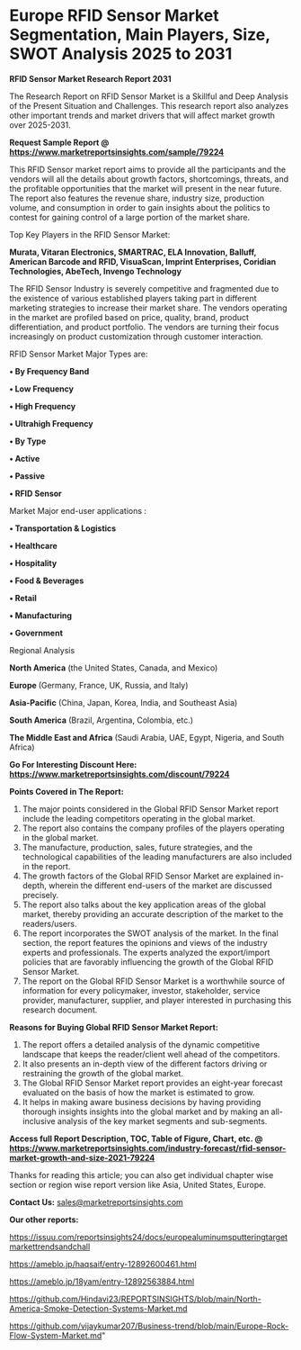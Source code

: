 # Europe RFID Sensor Market Segmentation, Main Players, Size, SWOT Analysis 2025 to 2031

<strong>RFID Sensor Market Research Report 2031</strong>

The Research Report on RFID Sensor Market is a Skillful and Deep Analysis of the Present Situation and Challenges. This research report also analyzes other important trends and market drivers that will affect market growth over 2025-2031.

<strong>Request Sample Report @ <a href=https://www.marketreportsinsights.com/sample/79224>https://www.marketreportsinsights.com/sample/79224</a></strong>

This RFID Sensor market report aims to provide all the participants and the vendors will all the details about growth factors, shortcomings, threats, and the profitable opportunities that the market will present in the near future. The report also features the revenue share, industry size, production volume, and consumption in order to gain insights about the politics to contest for gaining control of a large portion of the market share.

Top Key Players in the RFID Sensor Market:

<strong>Murata, Vitaran Electronics, SMARTRAC, ELA Innovation, Balluff, American Barcode and RFID, VisuaScan, Imprint Enterprises, Coridian Technologies, AbeTech, Invengo Technology</strong>

The RFID Sensor Industry is severely competitive and fragmented due to the existence of various established players taking part in different marketing strategies to increase their market share. The vendors operating in the market are profiled based on price, quality, brand, product differentiation, and product portfolio. The vendors are turning their focus increasingly on product customization through customer interaction.

RFID Sensor Market Major Types are:

<strong>• By Frequency Band

• Low Frequency

• High Frequency

• Ultrahigh Frequency

• By Type

• Active

• Passive

• RFID Sensor</strong>

Market Major end-user applications :

<strong>• Transportation & Logistics

• Healthcare

• Hospitality

• Food & Beverages

• Retail

• Manufacturing

• Government</strong>

Regional Analysis

</u><strong><b>North America</b></strong> (the United States, Canada, and Mexico)

<strong><b>Europe </b></strong>(Germany, France, UK, Russia, and Italy)

<strong><b>Asia-Pacific</b></strong> (China, Japan, Korea, India, and Southeast Asia)

<strong><b>South America</b></strong> (Brazil, Argentina, Colombia, etc.)

<strong><b>The Middle East and Africa</b></strong> (Saudi Arabia, UAE, Egypt, Nigeria, and South Africa)

<strong>Go For Interesting Discount Here: <a href=https://www.marketreportsinsights.com/discount/79224>https://www.marketreportsinsights.com/discount/79224</a></strong>

<strong>Points Covered in The Report:</strong>
<ol>
  <li>The major points considered in the Global RFID Sensor Market report include the leading competitors operating in the global market.</li>
  <li>The report also contains the company profiles of the players operating in the global market.</li>
  <li>The manufacture, production, sales, future strategies, and the technological capabilities of the leading manufacturers are also included in the report.</li>
  <li>The growth factors of the Global RFID Sensor Market are explained in-depth, wherein the different end-users of the market are discussed precisely.</li>
  <li>The report also talks about the key application areas of the global market, thereby providing an accurate description of the market to the readers/users.</li>
  <li>The report incorporates the SWOT analysis of the market. In the final section, the report features the opinions and views of the industry experts and professionals. The experts analyzed the export/import policies that are favorably influencing the growth of the Global RFID Sensor Market.</li>
  <li>The report on the Global RFID Sensor Market is a worthwhile source of information for every policymaker, investor, stakeholder, service provider, manufacturer, supplier, and player interested in purchasing this research document.</li>
</ol>
<strong>Reasons for Buying Global RFID Sensor Market Report:</strong>

<ol>
  <li>The report offers a detailed analysis of the dynamic competitive landscape that keeps the reader/client well ahead of the competitors.</li>
  <li>It also presents an in-depth view of the different factors driving or restraining the growth of the global market.</li>
  <li>The Global RFID Sensor Market report provides an eight-year forecast evaluated on the basis of how the market is estimated to grow.</li>
  <li>It helps in making aware business decisions by having providing thorough insights insights into the global market and by making an all-inclusive analysis of the key market segments and sub-segments.</li>
</ol>
<strong>Access full Report Description, TOC, Table of Figure, Chart, etc. @ <a href=https://www.marketreportsinsights.com/industry-forecast/rfid-sensor-market-growth-and-size-2021-79224>https://www.marketreportsinsights.com/industry-forecast/rfid-sensor-market-growth-and-size-2021-79224</a></strong>


Thanks for reading this article; you can also get individual chapter wise section or region wise report version like Asia, United States, Europe.

<strong>Contact Us:</strong>
sales@marketreportsinsights.com

<strong>Our other reports:</strong>

<a href=https://issuu.com/reportsinsights24/docs/europealuminumsputteringtargetmarkettrendsandchall>https://issuu.com/reportsinsights24/docs/europealuminumsputteringtargetmarkettrendsandchall</a>

<a href=https://ameblo.jp/haqsaif/entry-12892600461.html>https://ameblo.jp/haqsaif/entry-12892600461.html</a>

<a href=https://ameblo.jp/18yam/entry-12892563884.html>https://ameblo.jp/18yam/entry-12892563884.html</a>

<a href=https://github.com/Hindavi23/REPORTSINSIGHTS/blob/main/North-America-Smoke-Detection-Systems-Market.md>https://github.com/Hindavi23/REPORTSINSIGHTS/blob/main/North-America-Smoke-Detection-Systems-Market.md</a>

<a href=https://github.com/vijaykumar207/Business-trend/blob/main/Europe-Rock-Flow-System-Market.md>https://github.com/vijaykumar207/Business-trend/blob/main/Europe-Rock-Flow-System-Market.md</a>"
